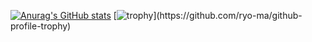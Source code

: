 [![Anurag's GitHub stats](https://github-readme-stats.vercel.app/api?username=landonpipkin97&count_private=true&hide=stars,issues&bg_color=282a36&title_color=f8f8f2&border_color=6272a4&icon_color=f8f8f2&text_color=f8f8f2)](https://github.com/anuraghazra/github-readme-stats) [![trophy](https://github-profile-trophy.vercel.app/?username=landonpipkin97&theme=dracula&rank=-A,-B,-C,-?)](https://github.com/ryo-ma/github-profile-trophy)
